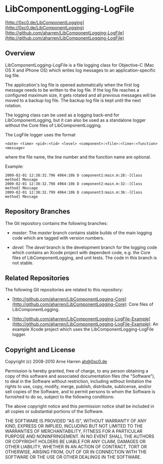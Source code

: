 

# LibComponentLogging-LogFile

[http://0xc0.de/LibComponentLogging](http://0xc0.de/LibComponentLogging)    
[http://github.com/aharren/LibComponentLogging-LogFile](http://github.com/aharren/LibComponentLogging-LogFile)


## Overview

LibComponentLogging-LogFile is a file logging class for Objective-C (Mac OS X
and iPhone OS) which writes log messages to an application-specific log file.

The application's log file is opened automatically when the first log message
needs to be written to the log file. If the log file reaches a configured
maximum size, it gets rotated and all previous messages will be moved to a
backup log file. The backup log file is kept until the next rotation.

The logging class can be used as a logging back-end for LibComponentLogging,
but it can also be used as a standalone logger without the Core files of
LibComponentLogging.

The LogFile logger uses the format

    <date> <time> <pid>:<tid> <level> <component>:<file>:<line>:<function> <message>

where the file name, the line number and the function name are optional.

Example:

    2009-02-01 12:38:32.796 4964:10b D component1:main.m:28:-[Class method] Message
    2009-02-01 12:38:32.798 4964:10b D component2:main.m:32:-[Class method] Message
    2009-02-01 12:38:32.799 4964:10b D component3:main.m:36:-[Class method] Message


## Repository Branches

The Git repository contains the following branches:

* *master*: The *master* branch contains stable builds of the main logging code
  which are tagged with version numbers.

* *devel*: The *devel* branch is the development branch for the logging code
  which contains an Xcode project with dependent code, e.g. the Core files of
  LibComponentLogging, and unit tests. The code in this branch is not stable.


## Related Repositories

The following Git repositories are related to this repository: 

* [http://github.com/aharren/LibComponentLogging-Core](http://github.com/aharren/LibComponentLogging-Core):
  Core files of LibComponentLogging.

* [http://github.com/aharren/LibComponentLogging-LogFile-Example](http://github.com/aharren/LibComponentLogging-LogFile-Example):
  An example Xcode project which uses the LibComponentLogging-LogFile logger.


## Copyright and License

Copyright (c) 2008-2010 Arne Harren <ah@0xc0.de>

Permission is hereby granted, free of charge, to any person obtaining a copy
of this software and associated documentation files (the "Software"), to deal
in the Software without restriction, including without limitation the rights
to use, copy, modify, merge, publish, distribute, sublicense, and/or sell
copies of the Software, and to permit persons to whom the Software is
furnished to do so, subject to the following conditions:

The above copyright notice and this permission notice shall be included in
all copies or substantial portions of the Software.

THE SOFTWARE IS PROVIDED "AS IS", WITHOUT WARRANTY OF ANY KIND, EXPRESS OR
IMPLIED, INCLUDING BUT NOT LIMITED TO THE WARRANTIES OF MERCHANTABILITY,
FITNESS FOR A PARTICULAR PURPOSE AND NONINFRINGEMENT. IN NO EVENT SHALL THE
AUTHORS OR COPYRIGHT HOLDERS BE LIABLE FOR ANY CLAIM, DAMAGES OR OTHER
LIABILITY, WHETHER IN AN ACTION OF CONTRACT, TORT OR OTHERWISE, ARISING FROM,
OUT OF OR IN CONNECTION WITH THE SOFTWARE OR THE USE OR OTHER DEALINGS IN
THE SOFTWARE.

